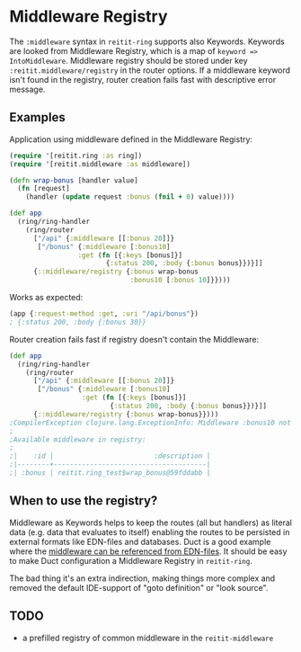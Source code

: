 # Middleware Registry

The `:middleware` syntax in `reitit-ring` supports also Keywords. Keywords are looked from Middleware Registry, which is a map of `keyword => IntoMiddleware`. Middleware registry should be stored under key `:reitit.middleware/registry` in the router options. If a middleware keyword isn't found in the registry, router creation fails fast with descriptive error message.

## Examples 

Application using middleware defined in the Middleware Registry:

```clj
(require '[reitit.ring :as ring])
(require '[reitit.middleware :as middleware])

(defn wrap-bonus [handler value]
  (fn [request]
    (handler (update request :bonus (fnil + 0) value))))

(def app
  (ring/ring-handler
    (ring/router
      ["/api" {:middleware [[:bonus 20]]}
       ["/bonus" {:middleware [:bonus10]
                 :get (fn [{:keys [bonus]}]
                        {:status 200, :body {:bonus bonus}})}]]
      {::middleware/registry {:bonus wrap-bonus
                              :bonus10 [:bonus 10]}})))
```

Works as expected:

```clj
(app {:request-method :get, :uri "/api/bonus"})
; {:status 200, :body {:bonus 30}}
```

Router creation fails fast if registry doesn't contain the Middleware:

```clj
(def app
  (ring/ring-handler
    (ring/router
      ["/api" {:middleware [[:bonus 20]]}
       ["/bonus" {:middleware [:bonus10]
                  :get (fn [{:keys [bonus]}]
                         {:status 200, :body {:bonus bonus}})}]]
      {::middleware/registry {:bonus wrap-bonus}})))
;CompilerException clojure.lang.ExceptionInfo: Middleware :bonus10 not found in registry.
;
;Available middleware in registry:
;
;|    :id |                         :description |
;|--------+--------------------------------------|
;| :bonus | reitit.ring_test$wrap_bonus@59fddabb |
```

## When to use the registry?

Middleware as Keywords helps to keep the routes (all but handlers) as literal data (e.g. data that evaluates to itself) enabling the routes to be persisted in external formats like EDN-files and databases. Duct is a good example where the [middleware can be referenced from EDN-files](https://github.com/duct-framework/duct/wiki/Configuration). It should be easy to make Duct configuration a Middleware Registry in `reitit-ring`.

The bad thing it's an extra indirection, making things more complex and removed the default IDE-support of "goto definition" or "look source".

## TODO

* a prefilled registry of common middleware in the `reitit-middleware`
